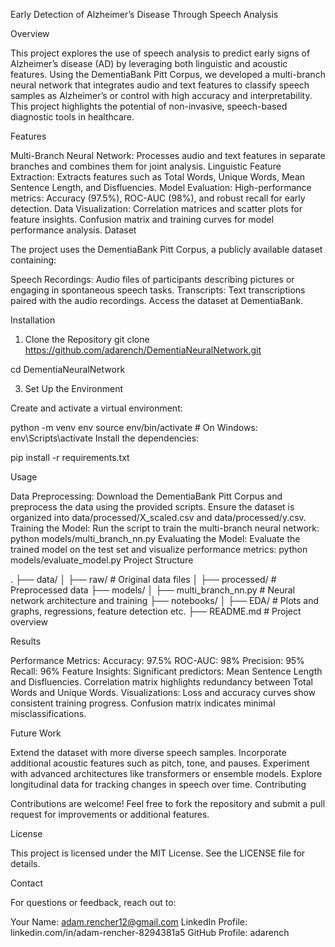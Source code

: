 Early Detection of Alzheimer’s Disease Through Speech Analysis

Overview

This project explores the use of speech analysis to predict early signs of Alzheimer’s disease (AD) by leveraging both linguistic and acoustic features. Using the DementiaBank Pitt Corpus, we developed a multi-branch neural network that integrates audio and text features to classify speech samples as Alzheimer’s or control with high accuracy and interpretability. This project highlights the potential of non-invasive, speech-based diagnostic tools in healthcare.

Features

Multi-Branch Neural Network:
Processes audio and text features in separate branches and combines them for joint analysis.
Linguistic Feature Extraction:
Extracts features such as Total Words, Unique Words, Mean Sentence Length, and Disfluencies.
Model Evaluation:
High-performance metrics: Accuracy (97.5%), ROC-AUC (98%), and robust recall for early detection.
Data Visualization:
Correlation matrices and scatter plots for feature insights.
Confusion matrix and training curves for model performance analysis.
Dataset

The project uses the DementiaBank Pitt Corpus, a publicly available dataset containing:

Speech Recordings: Audio files of participants describing pictures or engaging in spontaneous speech tasks.
Transcripts: Text transcriptions paired with the audio recordings.
Access the dataset at DementiaBank.

Installation

1. Clone the Repository
git clone https://github.com/adarench/DementiaNeuralNetwork.git

cd DementiaNeuralNetwork

3. Set Up the Environment

Create and activate a virtual environment:

python -m venv env
source env/bin/activate  # On Windows: env\Scripts\activate
Install the dependencies:

pip install -r requirements.txt

Usage

Data Preprocessing:
Download the DementiaBank Pitt Corpus and preprocess the data using the provided scripts.
Ensure the dataset is organized into data/processed/X_scaled.csv and data/processed/y.csv.
Training the Model:
Run the script to train the multi-branch neural network:
python models/multi_branch_nn.py
Evaluating the Model:
Evaluate the trained model on the test set and visualize performance metrics:
python models/evaluate_model.py
Project Structure

.
├── data/
│   ├── raw/                  # Original data files
│   ├── processed/            # Preprocessed data
├── models/
│   ├── multi_branch_nn.py    # Neural network architecture and training
├── notebooks/
│   ├── EDA/                  # Plots and graphs, regressions, feature detection etc.
├── README.md                 # Project overview

Results

Performance Metrics:
Accuracy: 97.5%
ROC-AUC: 98%
Precision: 95%
Recall: 96%
Feature Insights:
Significant predictors: Mean Sentence Length and Disfluencies.
Correlation matrix highlights redundancy between Total Words and Unique Words.
Visualizations:
Loss and accuracy curves show consistent training progress.
Confusion matrix indicates minimal misclassifications.

Future Work

Extend the dataset with more diverse speech samples.
Incorporate additional acoustic features such as pitch, tone, and pauses.
Experiment with advanced architectures like transformers or ensemble models.
Explore longitudinal data for tracking changes in speech over time.
Contributing

Contributions are welcome! Feel free to fork the repository and submit a pull request for improvements or additional features.

License

This project is licensed under the MIT License. See the LICENSE file for details.

Contact

For questions or feedback, reach out to:

Your Name: adam.rencher12@gmail.com
LinkedIn Profile: linkedin.com/in/adam-rencher-8294381a5
GitHub Profile: adarench
